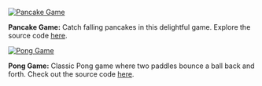 [![Pancake Game](/_media/pancakegame.png)](https://github.com/jozanza/turbo-demos/tree/main/pancake-cat)

**Pancake Game:**
Catch falling pancakes in this delightful game. Explore the source code [here](https://github.com/jozanza/turbo-demos/tree/main/pancake-cat).

[![Pong Game](/_media/pongs.png)](https://github.com/jozanza/turbo-demos/tree/main/pong)

**Pong Game:**
Classic Pong game where two paddles bounce a ball back and forth. Check out the source code [here](https://github.com/jozanza/turbo-demos/tree/main/pong).
